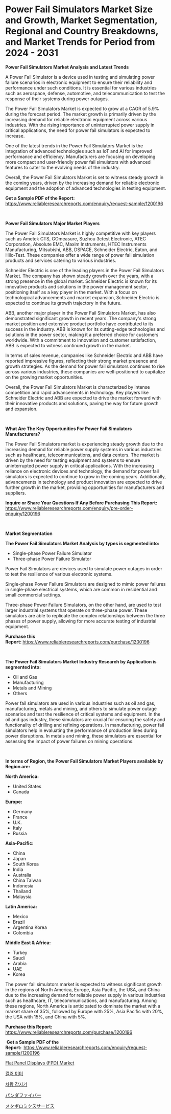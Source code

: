 <p><h1>Power Fail Simulators Market Size and Growth, Market Segmentation, Regional and Country Breakdowns, and Market Trends for Period from 2024 -  2031</h1></p><p><strong>Power Fail Simulators Market Analysis and Latest Trends</strong></p>
<p><p>A Power Fail Simulator is a device used in testing and simulating power failure scenarios in electronic equipment to ensure their reliability and performance under such conditions. It is essential for various industries such as aerospace, defense, automotive, and telecommunication to test the response of their systems during power outages.</p><p>The Power Fail Simulators Market is expected to grow at a CAGR of 5.9% during the forecast period. The market growth is primarily driven by the increasing demand for reliable electronic equipment across various industries. With the rising importance of uninterrupted power supply in critical applications, the need for power fail simulators is expected to increase.</p><p>One of the latest trends in the Power Fail Simulators Market is the integration of advanced technologies such as IoT and AI for improved performance and efficiency. Manufacturers are focusing on developing more compact and user-friendly power fail simulators with advanced features to cater to the evolving needs of the industry.</p><p>Overall, the Power Fail Simulators Market is set to witness steady growth in the coming years, driven by the increasing demand for reliable electronic equipment and the adoption of advanced technologies in testing equipment.</p></p>
<p><strong>Get a Sample PDF of the Report:&nbsp;</strong> <a href="https://www.reliableresearchreports.com/enquiry/request-sample/1200196">https://www.reliableresearchreports.com/enquiry/request-sample/1200196</a></p>
<p>&nbsp;</p>
<p><strong>Power Fail Simulators Major Market Players</strong></p>
<p><p>The Power Fail Simulators Market is highly competitive with key players such as Ametek CTS, GOmeasure, Suzhou 3ctest Electronic, ATEC Corporation, Absolute EMC, Maxim Instruments, HTEC Instruments Manufacturing, Mitsubishi, ABB, DSPACE, Schneider Electric, Eaton, and Hilo-Test. These companies offer a wide range of power fail simulation products and services catering to various industries.</p><p>Schneider Electric is one of the leading players in the Power Fail Simulators Market. The company has shown steady growth over the years, with a strong presence in the global market. Schneider Electric is known for its innovative products and solutions in the power management sector, positioning itself as a key player in the market. With a focus on technological advancements and market expansion, Schneider Electric is expected to continue its growth trajectory in the future.</p><p>ABB, another major player in the Power Fail Simulators Market, has also demonstrated significant growth in recent years. The company's strong market position and extensive product portfolio have contributed to its success in the industry. ABB is known for its cutting-edge technologies and solutions in the power sector, making it a preferred choice for customers worldwide. With a commitment to innovation and customer satisfaction, ABB is expected to witness continued growth in the market.</p><p>In terms of sales revenue, companies like Schneider Electric and ABB have reported impressive figures, reflecting their strong market presence and growth strategies. As the demand for power fail simulators continues to rise across various industries, these companies are well-positioned to capitalize on the growing market opportunities.</p><p>Overall, the Power Fail Simulators Market is characterized by intense competition and rapid advancements in technology. Key players like Schneider Electric and ABB are expected to drive the market forward with their innovative products and solutions, paving the way for future growth and expansion.</p></p>
<p>&nbsp;</p>
<p><strong>What Are The Key Opportunities For Power Fail Simulators Manufacturers?</strong></p>
<p><p>The Power Fail Simulators market is experiencing steady growth due to the increasing demand for reliable power supply systems in various industries such as healthcare, telecommunications, and data centers. The market is driven by the need for testing equipment and systems to ensure uninterrupted power supply in critical applications. With the increasing reliance on electronic devices and technology, the demand for power fail simulators is expected to continue to grow in the coming years. Additionally, advancements in technology and product innovation are expected to drive further growth in the market, providing opportunities for manufacturers and suppliers.</p></p>
<p><strong>Inquire or Share Your Questions If Any Before Purchasing This Report:</strong> <a href="https://www.reliableresearchreports.com/enquiry/pre-order-enquiry/1200196">https://www.reliableresearchreports.com/enquiry/pre-order-enquiry/1200196</a></p>
<p>&nbsp;</p>
<p><strong>Market Segmentation</strong></p>
<p><strong>The Power Fail Simulators Market Analysis by types is segmented into:</strong></p>
<p><ul><li>Single-phase Power Failure Simulator</li><li>Three-phase Power Failure Simulator</li></ul></p>
<p><p>Power Fail Simulators are devices used to simulate power outages in order to test the resilience of various electronic systems. </p><p>Single-phase Power Failure Simulators are designed to mimic power failures in single-phase electrical systems, which are common in residential and small commercial settings. </p><p>Three-phase Power Failure Simulators, on the other hand, are used to test larger industrial systems that operate on three-phase power. These simulators are able to replicate the complex relationships between the three phases of power supply, allowing for more accurate testing of industrial equipment.</p></p>
<p><strong>Purchase this Report:&nbsp;</strong><a href="https://www.reliableresearchreports.com/purchase/1200196">https://www.reliableresearchreports.com/purchase/1200196</a></p>
<p>&nbsp;</p>
<p><strong>The Power Fail Simulators Market Industry Research by Application is segmented into:</strong></p>
<p><ul><li>Oil and Gas</li><li>Manufacturing</li><li>Metals and Mining</li><li>Others</li></ul></p>
<p><p>Power fail simulators are used in various industries such as oil and gas, manufacturing, metals and mining, and others to simulate power outage scenarios and test the resilience of critical systems and equipment. In the oil and gas industry, these simulators are crucial for ensuring the safety and functionality of drilling and refining operations. In manufacturing, power fail simulators help in evaluating the performance of production lines during power disruptions. In metals and mining, these simulators are essential for assessing the impact of power failures on mining operations.</p></p>
<p>&nbsp;</p>
<p><strong>In terms of Region, the Power Fail Simulators Market Players available by Region are:</strong></p>
<p>
    <p> <strong> North America: </strong>
        <ul>
            <li>United States</li>
            <li>Canada</li>
        </ul>
        </p> 
    <p> <strong> Europe: </strong>
        <ul>
            <li>Germany</li>
            <li>France</li>
            <li>U.K.</li>
            <li>Italy</li>
            <li>Russia</li>
        </ul>
        </p> 
    <p> <strong> Asia-Pacific: </strong>
        <ul>
            <li>China</li>
            <li>Japan</li>
            <li>South Korea</li>
            <li>India</li>
            <li>Australia</li>
            <li>China Taiwan</li>
            <li>Indonesia</li>
            <li>Thailand</li>
            <li>Malaysia</li>
        </ul>
        </p> 
    <p> <strong> Latin America: </strong>
        <ul>
            <li>Mexico</li>
            <li>Brazil</li>
            <li>Argentina Korea</li>
            <li>Colombia</li>
        </ul>
        </p> 
    <p> <strong> Middle East & Africa: </strong>
        <ul>
            <li>Turkey</li>
            <li>Saudi</li>
            <li>Arabia</li>
            <li>UAE</li>
            <li>Korea</li>
        </ul>
    </p>
    </p>
<p><p>The power fail simulators market is expected to witness significant growth in the regions of North America, Europe, Asia Pacific, the USA, and China due to the increasing demand for reliable power supply in various industries such as healthcare, IT, telecommunications, and manufacturing. Among these regions, North America is anticipated to dominate the market with a market share of 35%, followed by Europe with 25%, Asia Pacific with 20%, the USA with 15%, and China with 5%.</p></p>
<p><strong>Purchase this Report: </strong><a href="https://www.reliableresearchreports.com/purchase/1200196">https://www.reliableresearchreports.com/purchase/1200196</a></p>
<p>&nbsp;<strong>Get a Sample PDF of the Report:&nbsp;&nbsp;</strong><a href="https://www.reliableresearchreports.com/enquiry/request-sample/1200196">https://www.reliableresearchreports.com/enquiry/request-sample/1200196</a></p>
<p><strong></strong></p>
<p><p><a href="https://github.com/mancsybtousav/Market-Research-Report-List-1/blob/main/flat-panel-displays-fpd-market.md">Flat Panel Displays (FPD) Market</a></p><p><a href="https://github.com/rsg307664904/Market-Research-Report-List-1/blob/main/516683111775.md">컬러 미터</a></p><p><a href="https://github.com/PercyHagernes9778/Market-Research-Report-List-1/blob/main/831418411776.md">차량 감지기</a></p><p><a href="https://github.com/marbadji/Market-Research-Report-List-1/blob/main/643596812668.md">パンダファイバー</a></p><p><a href="https://github.com/ddwcuskozol07187/Market-Research-Report-List-1/blob/main/617791512667.md">メタボロミクスサービス</a></p></p>